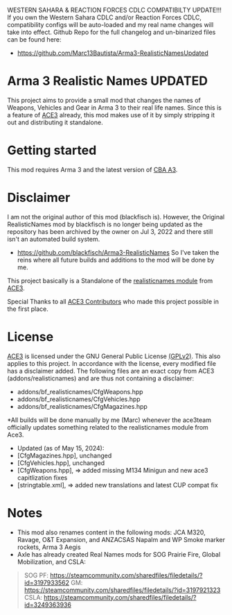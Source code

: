 WESTERN SAHARA & REACTION FORCES CDLC COMPATIBILTY UPDATE!!!
If you own the Western Sahara CDLC and/or Reaction Forces CDLC, compatibility configs will be auto-loaded and my real name changes will take into effect.
Github Repo for the full changelog and un-binarized files can be found here:
- https://github.com/Marc13Bautista/Arma3-RealisticNamesUpdated

# Arma 3 Realistic Names UPDATED
This project aims to provide a small mod that changes the names of Weapons, Vehicles and Gear in Arma 3 to their real life names. Since this is a feature of [ACE3](https://github.com/acemod/ACE3) already, this mod makes use of it by simply stripping it out and distributing it standalone. 

# Getting started

This mod requires Arma 3 and the latest version of <a href="https://github.com/CBATeam/CBA_A3/releases">CBA A3</a>.

# Disclaimer
I am not the original author of this mod (blackfisch is). However, the Original RealisticNames mod by blackfisch is no longer being updated as the repository has been archived by the owner on Jul 3, 2022 and there still isn't an automated build system.
- https://github.com/blackfisch/Arma3-RealisticNames
So I've taken the reins where all future builds and additions to the mod will be done by me.

This project basically is a Standalone of the [realisticnames module](https://github.com/acemod/ACE3/tree/master/addons/realisticnames) from [ACE3](https://github.com/acemod/ACE3).

Special Thanks to all [ACE3 Contributors](https://github.com/acemod/ACE3/blob/master/AUTHORS.txt) who made this project possible in the first place.

# License
[ACE3](https://github.com/acemod/ACE3) is licensed under the GNU General Public License [(GPLv2)](LICENSE). This also applies to this project.
In accordance with the license, every modified file has a disclaimer added. The following files are an exact copy from ACE3 (addons/realisticnames) and are thus not containing a disclaimer:

- addons/bf_realisticnames/CfgWeapons.hpp
- addons/bf_realisticnames/CfgVehicles.hpp
- addons/bf_realisticnames/CfgMagazines.hpp

*All builds will be done manually by me (Marc) whenever the ace3team officially updates something related to the realisticnames module from Ace3.
- Updated (as of May 15, 2024):
- [CfgMagazines.hpp], unchanged
- [CfgVehicles.hpp], unchanged
- [CfgWeapons.hpp], => added missing M134 Minigun and new ace3 capitlization fixes
- [stringtable.xml], => added new translations and latest CUP compat fix

# Notes
- This mod also renames content in the following mods: JCA M320, Ravage, O&T Expansion, and ANZACSAS Napalm and WP Smoke marker rockets, Arma 3 Aegis
- Axle has already created Real Names mods for SOG Prairie Fire, Global Mobilization, and CSLA:
> SOG PF: https://steamcommunity.com/sharedfiles/filedetails/?id=3197933562
> GM: https://steamcommunity.com/sharedfiles/filedetails/?id=3197921323
> CSLA: https://steamcommunity.com/sharedfiles/filedetails/?id=3249363936
